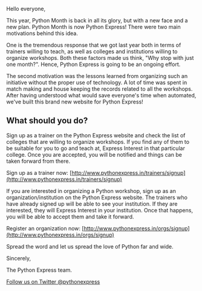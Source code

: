 Hello everyone,

This year, Python Month is back in all its glory, but with a new face and a new plan. Python Month is now Python Express! There were two main motivations behind this idea.

One is the tremendous response that we got last year both in terms of trainers willing to teach, as well as colleges and institutions willing to organize workshops. Both these factors made us think, "Why stop with just one month?". Hence, Python Express is going to be an ongoing effort.

The second motivation was the lessons learned from organizing such an initiative without the proper use of technology. A lot of time was spent in match making and house keeping the records related to all the workshops. After having understood what would save everyone's time when automated, we've built this brand new website for Python Express!

What should you do?
-------------------

Sign up as a trainer on the Python Express website and check the list of colleges that are willing to organize workshops. If you find any of them to be suitable for you to go and teach at, Express Interest in that particular college. Once you are accepted, you will be notified and things can be taken forward from there.

Sign up as a trainer now:
[http://www.pythonexpress.in/trainers/signup](http://www.pythonexpress.in/trainers/signup)

If you are interested in organizing a Python workshop, sign up as an organization/institution on the Python Express website. The trainers who have already signed up will be able to see your institution. If they are interested, they will Express Interest in your institution. Once that happens, you will be able to accept them and take it forward.

Register an organization now:
[http://www.pythonexpress.in/orgs/signup](http://www.pythonexpress.in/orgs/signup)

Spread the word and let us spread the love of Python far and wide.

Sincerely,

The Python Express team.

[Follow us on Twitter @pythonexpress](https://twitter.com/pythonexpress)
